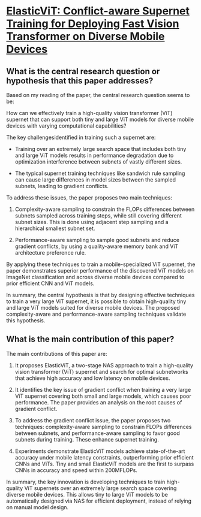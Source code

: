 # [ElasticViT: Conflict-aware Supernet Training for Deploying Fast Vision   Transformer on Diverse Mobile Devices](https://arxiv.org/abs/2303.09730)

## What is the central research question or hypothesis that this paper addresses?

 Based on my reading of the paper, the central research question seems to be: 

How can we effectively train a high-quality vision transformer (ViT) supernet that can support both tiny and large ViT models for diverse mobile devices with varying computational capabilities?

The key challengesidentified in training such a supernet are:

- Training over an extremely large search space that includes both tiny and large ViT models results in performance degradation due to optimization interference between subnets of vastly different sizes.

- The typical supernet training techniques like sandwich rule sampling can cause large differences in model sizes between the sampled subnets, leading to gradient conflicts. 

To address these issues, the paper proposes two main techniques:

1) Complexity-aware sampling to constrain the FLOPs differences between subnets sampled across training steps, while still covering different subnet sizes. This is done using adjacent step sampling and a hierarchical smallest subnet set.

2) Performance-aware sampling to sample good subnets and reduce gradient conflicts, by using a quality-aware memory bank and ViT architecture preference rule.

By applying these techniques to train a mobile-specialized ViT supernet, the paper demonstrates superior performance of the discovered ViT models on ImageNet classification and across diverse mobile devices compared to prior efficient CNN and ViT models.

In summary, the central hypothesis is that by designing effective techniques to train a very large ViT supernet, it is possible to obtain high-quality tiny and large ViT models suited for diverse mobile devices. The proposed complexity-aware and performance-aware sampling techniques validate this hypothesis.


## What is the main contribution of this paper?

 The main contributions of this paper are:

1. It proposes ElasticViT, a two-stage NAS approach to train a high-quality vision transformer (ViT) supernet and search for optimal subnetworks that achieve high accuracy and low latency on mobile devices. 

2. It identifies the key issue of gradient conflict when training a very large ViT supernet covering both small and large models, which causes poor performance. The paper provides an analysis on the root causes of gradient conflict.

3. To address the gradient conflict issue, the paper proposes two techniques: complexity-aware sampling to constrain FLOPs differences between subnets, and performance-aware sampling to favor good subnets during training. These enhance supernet training.

4. Experiments demonstrate ElasticViT models achieve state-of-the-art accuracy under mobile latency constraints, outperforming prior efficient CNNs and ViTs. Tiny and small ElasticViT models are the first to surpass CNNs in accuracy and speed within 200MFLOPs.

In summary, the key innovation is developing techniques to train high-quality ViT supernets over an extremely large search space covering diverse mobile devices. This allows tiny to large ViT models to be automatically designed via NAS for efficient deployment, instead of relying on manual model design.
